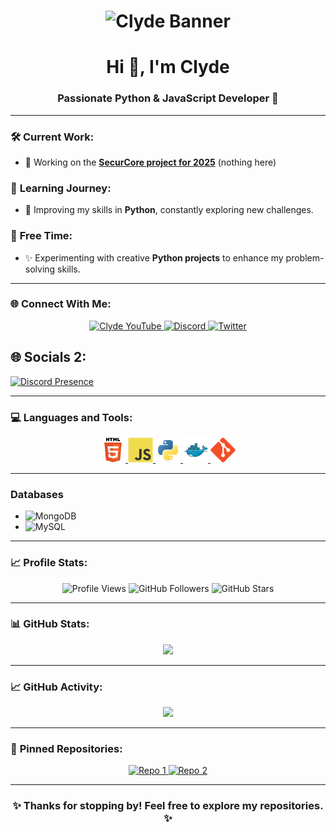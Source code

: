 <h1 align="center">
  <img src="https://cdn.discordapp.com/attachments/1320793904567554079/1320794031118221342/clyde_banner.png?ex=6776198c&is=6774c80c&hm=523432ef09ba27bf364a52c1752ed3980804bcb2a327aa0f1c49d16c427fa418&" alt="Clyde Banner" />
</h1>

<h1 align="center">Hi 👋, I'm Clyde</h1>
<h3 align="center">Passionate Python & JavaScript Developer 🚀</h3>

---

### 🛠️ **Current Work**:
- 🔧 Working on the **[SecurCore project for 2025](#)** (nothing here)

### 🌱 **Learning Journey**:
- 📘 Improving my skills in **Python**, constantly exploring new challenges.

### 🚀 **Free Time**:
- ✨ Experimenting with creative **Python projects** to enhance my problem-solving skills.

---

### 🌐 **Connect With Me**:
<p align="center">
  <a href="https://youtube.com/channel/UC4vJgHvruxP7fq-Fyoegz3A" target="_blank">
    <img src="https://raw.githubusercontent.com/rahuldkjain/github-profile-readme-generator/master/src/images/icons/Social/youtube.svg" alt="Clyde YouTube" height="40" width="40" />
  </a>
  <a href="https://discord.gg/4SrGTgkTsq" target="_blank">
    <img src="https://raw.githubusercontent.com/rahuldkjain/github-profile-readme-generator/master/src/images/icons/Social/discord.svg" alt="Discord" height="40" width="40" />
  </a>
  <a href="https://twitter.com/clyde211dsc" target="_blank">
    <img src="https://raw.githubusercontent.com/rahuldkjain/github-profile-readme-generator/master/src/images/icons/Social/twitter.svg" alt="Twitter" height="40" width="40" />
  </a>
</p>

## 🌐 Socials 2:
[![Discord Presence](https://lanyard.cnrad.dev/api/1075185352177897542)](https://discord.com/users/1075185352177897542)

---

### 💻 **Languages and Tools**:
<p align="center">
  <a href="https://www.w3.org/html/" target="_blank" rel="noreferrer">
    <img src="https://raw.githubusercontent.com/devicons/devicon/master/icons/html5/html5-original-wordmark.svg" alt="HTML5" width="40" height="40" />
  </a>
  <a href="https://developer.mozilla.org/en-US/docs/Web/JavaScript" target="_blank" rel="noreferrer">
    <img src="https://raw.githubusercontent.com/devicons/devicon/master/icons/javascript/javascript-original.svg" alt="JavaScript" width="40" height="40" />
  </a>
  <a href="https://www.python.org" target="_blank" rel="noreferrer">
    <img src="https://raw.githubusercontent.com/devicons/devicon/master/icons/python/python-original.svg" alt="Python" width="40" height="40" />
  </a>
  <a href="https://www.docker.com/" target="_blank" rel="noreferrer">
    <img src="https://raw.githubusercontent.com/devicons/devicon/master/icons/docker/docker-original.svg" alt="Docker" width="40" height="40" />
  </a>
  <a href="https://git-scm.com/" target="_blank" rel="noreferrer">
    <img src="https://raw.githubusercontent.com/devicons/devicon/master/icons/git/git-original.svg" alt="Git" width="40" height="40" />
  </a>
</p>

---

### Databases
- ![MongoDB](https://img.shields.io/badge/MongoDB-4EA94B?style=for-the-badge&logo=mongodb&logoColor=white)
- ![MySQL](https://img.shields.io/badge/MySQL-4479A1?style=for-the-badge&logo=mysql&logoColor=white)

---

### 📈 **Profile Stats**:
<p align="center">
  <img src="https://api.visitorbadge.io/api/VisitorHit?user=clydedcc&countColor=%23FF0000" alt="Profile Views">
  <img src="https://img.shields.io/github/followers/clydedc?color=FF0000&style=for-the-badge&logo=github&label=Follow" alt="GitHub Followers">
  <img src="https://img.shields.io/github/stars/clydedc?color=FF0000&style=for-the-badge&logo=github&label=Star" alt="GitHub Stars">
</p>

---

### 📊 **GitHub Stats**:
<p align="center">
  <img height="180" src="https://github-readme-stats.vercel.app/api?username=clydedc&show_icons=true&hide_title=true&count_private=true&theme=radical" />
</p>

---

### 📈 **GitHub Activity**:
<p align="center">
  <img height="180" src="https://github-readme-streak-stats.herokuapp.com/?user=clydedc&theme=radical" />
</p>

---

### 📂 **Pinned Repositories**:
<p align="center">
  <a href="https://github.com/clydedc/your-repo-1" target="_blank">
    <img src="https://github-readme-stats.vercel.app/api/pin/?username=clydedc&repo=cctools -1&theme=radical" alt="Repo 1" />
  </a>
  <a href="https://github.com/clydedc/your-repo-2" target="_blank">
    <img src="https://github-readme-stats.vercel.app/api/pin/?username=clydedc&repo=rankbot -2&theme=radical" alt="Repo 2" />
  </a>
</p>

---

<h3 align="center">✨ Thanks for stopping by! Feel free to explore my repositories. ✨</h3>
